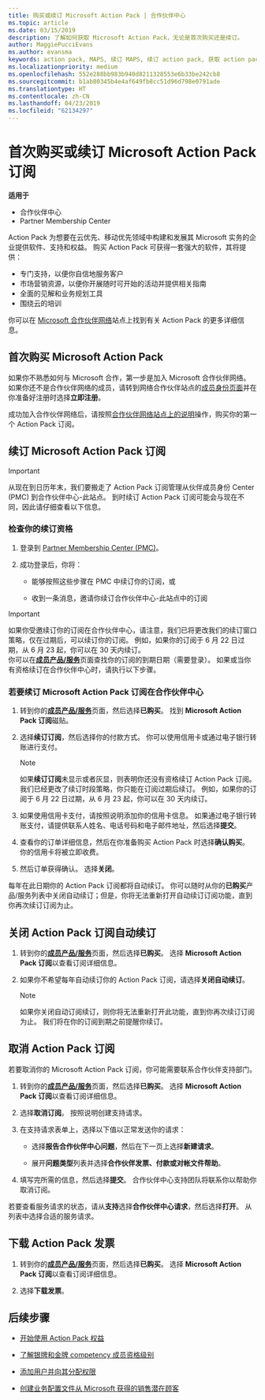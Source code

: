 ```yaml
---
title: 购买或续订 Microsoft Action Pack | 合作伙伴中心
ms.topic: article
ms.date: 03/15/2019
description: 了解如何获取 Microsoft Action Pack，无论是首次购买还是续订。
author: MaggiePucciEvans
ms.author: evansma
keywords: action pack, MAPS, 续订 MAPS, 续订 action pack, 获取 action pack
ms.localizationpriority: medium
ms.openlocfilehash: 552e288bb983b940d8211328553e6b33be242cb8
ms.sourcegitcommit: b1ab80345b4e4af649fb8cc51d96d798e0791ade
ms.translationtype: HT
ms.contentlocale: zh-CN
ms.lasthandoff: 04/23/2019
ms.locfileid: "62134297"
---
```

# <a name="buy-for-the-first-time-or-renew-a-microsoft-action-pack-subscription"></a>首次购买或续订 Microsoft Action Pack 订阅

**适用于**

-  合作伙伴中心
-  Partner Membership Center

Action Pack 为想要在云优先、移动优先领域中构建和发展其 Microsoft 实务的企业提供软件、支持和权益。 购买 Action Pack 可获得一套强大的软件，其将提供： 

- 专门支持，以便你自信地服务客户 
- 市场营销资源，以便你开展随时可开始的活动并提供相关指南 
- 全面的见解和业务规划工具 
- 围绕云的培训 

你可以在 [Microsoft 合作伙伴网络](https://partner.microsoft.com/membership/internal-use-software#simple-tab-content-3)站点上找到有关 Action Pack 的更多详细信息。

## <a name="buy-microsoft-action-pack-for-the-first-time"></a>首次购买 Microsoft Action Pack

如果你不熟悉如何与 Microsoft 合作，第一步是加入 Microsoft 合作伙伴网络。 如果你还不是合作伙伴网络的成员，请转到网络合作伙伴站点的[成员身份页面](https://partner.microsoft.com/membership)并在你准备好注册时选择**立即注册**。 

成功加入合作伙伴网络后，请按照[合作伙伴网络站点上的说明](https://partner.microsoft.com/membership/action-pack)操作，购买你的第一个 Action Pack 订阅。 

## <a name="renew-a-microsoft-action-pack-subscription"></a>续订 Microsoft Action Pack 订阅

>[!IMPORTANT]
>从现在到日历年末，我们要搬走了 Action Pack 订阅管理从伙伴成员身份 Center (PMC) 到合作伙伴中心-此站点。 到时续订 Action Pack 订阅可能会与现在不同，因此请仔细查看以下信息。  

### <a name="check-your-renewal-eligibility"></a>检查你的续订资格

1. 登录到 [Partner Membership Center (PMC)](https://partner.microsoft.com/_login?authType=OpenIdConnect)。

2. 成功登录后，你将：

    - 能够按照这些步骤在 PMC 中续订你的订阅，或

    - 收到一条消息，邀请你续订合作伙伴中心-此站点中的订阅

>[!IMPORTANT]
>如果你受邀续订你的订阅在合作伙伴中心，请注意，我们已将更改我们的续订窗口策略，仅在过期后，可以续订你的订阅。 例如，如果你的订阅于 6 月 22 日过期，从 6 月 23 起，你可以在 30 天内续订。       
>你可以在[**成员产品/服务**](https://partnercenter.microsoft.com/pcv/partnership/offers)页面查找你的订阅的到期日期（需要登录）。 如果或当你有资格续订在合作伙伴中心时，请执行以下步骤。  



### <a name="to-renew-a-microsoft-action-pack-subscription-in-the-partner-center"></a>若要续订 Microsoft Action Pack 订阅在合作伙伴中心

1. 转到你的[**成员产品/服务**](https://partnercenter.microsoft.com/pcv/partnership/offers)页面，然后选择**已购买**。 找到 **Microsoft Action Pack 订阅**磁贴。  

2. 选择**续订订阅**，然后选择你的付款方式。 你可以使用信用卡或通过电子银行转账进行支付。

    >[!NOTE]
    >如果**续订订阅**未显示或者灰显，则表明你还没有资格续订 Action Pack 订阅。 我们已经更改了续订时段策略，你只能在订阅过期后续订。 例如，如果你的订阅于 6 月 22 日过期，从 6 月 23 起，你可以在 30 天内续订。  

3. 如果使用信用卡支付，请按照说明添加你的信用卡信息。 如果通过电子银行转账支付，请提供联系人姓名、电话号码和电子邮件地址，然后选择**提交**。 
     
4. 查看你的订单详细信息，然后在你准备购买 Action Pack 时选择**确认购买**。 你的信用卡将被立即收费。

5. 然后订单获得确认。 选择**关闭**。

每年在此日期你的 Action Pack 订阅都将自动续订。 你可以随时从你的**已购买**产品/服务列表中关闭自动续订；但是，你将无法重新打开自动续订订阅功能，直到你再次续订订阅为止。 


## <a name="turn-off-automatic-action-pack-subscription-renewal"></a>关闭 Action Pack 订阅自动续订

1. 转到你的[**成员产品/服务**](https://partnercenter.microsoft.com/pcv/partnership/offers)页面，然后选择**已购买**。 选择 **Microsoft Action Pack 订阅**以查看订阅详细信息。 

2. 如果你不希望每年自动续订你的 Action Pack 订阅，请选择**关闭自动续订**。 

    >[!NOTE]
    >如果你关闭自动订阅续订，则你将无法重新打开此功能，直到你再次续订订阅为止。 我们将在你的订阅到期之前提醒你续订。


## <a name="cancel-your-action-pack-subscription"></a>取消 Action Pack 订阅

若要取消你的 Microsoft Action Pack 订阅，你可能需要联系合作伙伴支持部门。

1. 转到你的[**成员产品/服务**](https://partnercenter.microsoft.com/pcv/partnership/offers)页面，然后选择**已购买**。 选择 **Microsoft Action Pack 订阅**以查看订阅详细信息。 

3. 选择**取消订阅**。 按照说明创建支持请求。 

4. 在支持请求表单上，选择以下值以正常发送你的请求：

    -  选择**报告合作伙伴中心问题**，然后在下一页上选择**新建请求**。

    -  展开**问题类型**列表并选择**合作伙伴发票、付款或对帐文件帮助**。 

5. 填写完所需的信息，然后选择**提交**。 合作伙伴中心支持团队将联系你以帮助你取消订阅。

若要查看服务请求的状态，请从**支持**选择**合作伙伴中心请求**，然后选择**打开**。 从列表中选择合适的服务请求。  

## <a name="download-your-action-pack-invoice"></a>下载 Action Pack 发票

1. 转到你的[**成员产品/服务**](https://partnercenter.microsoft.com/pcv/partnership/offers)页面，然后选择**已购买**。 选择 **Microsoft Action Pack 订阅**以查看订阅详细信息。 

3. 选择**下载发票**。
 
## <a name="next-steps"></a>后续步骤

-   [开始使用 Action Pack 权益](manage-your-partner-network-benefits.md)

-   [了解银牌和金牌 competency 成员资格级别](https://partner.microsoft.com/membership/internal-use-software#simple-tab-content-2)

-   [添加用户并向其分配权限](create-user-accounts-and-set-permissions.md)

-   [创建业务配置文件从 Microsoft 获得的销售潜在顾客](create-a-marketing-profile.md)




